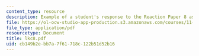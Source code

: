 ```yaml
---
content_type: resource
description: Example of a student's response to the Reaction Paper 8 assignment.
file: https://ol-ocw-studio-app-production.s3.amazonaws.com/courses/11-368-environmental-justice-fall-2004/cb149b2ebb7a7f61718c122b51d52b16_lkc8.pdf
file_type: application/pdf
resourcetype: Document
title: lkc8.pdf
uid: cb149b2e-bb7a-7f61-718c-122b51d52b16
---
```

